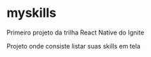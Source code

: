 # myskills
Primeiro projeto da trilha React Native do Ignite

Projeto onde consiste listar suas skills em tela
